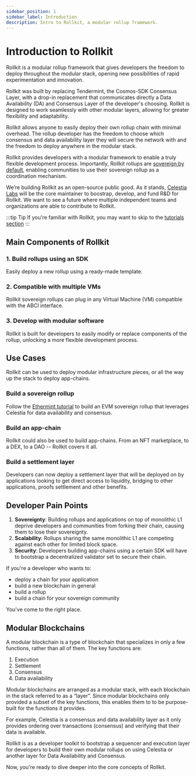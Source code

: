 ```yaml
---
sidebar_position: 1
sidebar_label: Introduction
description: Intro to Rollkit, a modular rollup framework.
---
```


# Introduction to Rollkit

Rollkit is a modular rollup framework that gives developers the freedom to
deploy throughout the modular stack, opening new possibilities of rapid
experimentation and innovation.

Rollkit was built by replacing Tendermint, the Cosmos-SDK Consensus Layer,
with a drop-in replacement that communicates directly a Data Availability
(DA) and Consensus Layer of the developer's choosing. Rollkit is designed
to work seamlessly with other modular layers, allowing for greater
flexibility and adaptability.

Rollkit allows anyone to easily deploy their own
rollup chain with minimal overhead. The rollup developer has the freedom to
choose which consensus and data availability layer they will secure the
network with and the freedom to deploy anywhere in the modular stack.

Rollkit provides developers with a modular framework to enable
a truly flexible development process. Importantly, Rollkit rollups are
[sovereign by default](./rollkit-stack.md), enabling communities to use their
sovereign rollup as a coordination mechanism.

We’re building Rollkit as an open-source public good.
As it stands, [Celestia Labs](https://celestia.org) will be the core maintainer
to boostrap, develop, and fund R&D for Rollkit.
We want to see
a future where multiple independent teams and organizations
are able to contribute to Rollkit.

:::tip Tip
If you're familiar with Rollkit, you may want to skip to the [tutorials section](../category/tutorials)
:::

## Main Components of Rollkit

### 1. Build rollups using an SDK

Easily deploy a new rollup using a ready-made template.

### 2. Compatible with multiple VMs

Rollkit sovereign rollups can plug in any Virtual Machine (VM) compatible
with the ABCI interface.

### 3. Develop with modular software

Rollkit is built for developers to easily modify or replace components
of the rollup, unlocking a more flexible development process.

## Use Cases

Rollkit can be used to deploy modular infrastructure pieces, or
all the way up the stack to deploy app-chains.

### Build a sovereign rollup

Follow the [Ethermint tutorial](./tutorials/ethermint.md) to
build an EVM sovereign rollup that leverages
Celestia for data availability and consensus.

### Build an app-chain

Rollkit could also be used to build app-chains. From an NFT
marketplace, to a DEX, to a DAO -- Rollkit covers it all.

### Build a settlement layer

Developers can now deploy a settlement layer that will be deployed
on by applications looking to get direct access to liquidity, bridging
to other applications, proofs settlement and other benefits.

## Developer Pain Points

1. **Sovereignty**: Building rollups and applications on top of
monolithic L1 deprive developers and communities from forking their
chain, causing them to lose their sovereignty.
2. **Scalability**: Rollups sharing the same monolithic L1 are competing
against each other for limited block space.
3. **Security**: Developers building app-chains using a certain SDK will
have to bootstrap a decentralized validator set to secure their chain.

If you're a developer who wants to:

- deploy a chain for your application
- build a new blockchain in general
- build a rollup
- build a chain for your sovereign community

You've come to the right place.

## Modular Blockchains

A modular blockchain is a type of blockchain that specializes in only a few
functions, rather than all of them. The key functions are:

1. Execution
2. Settlement
3. Consensus
4. Data availability

Modular blockchains are arranged as a modular stack, with each blockchain in
the stack referred to as a “layer”. Since modular blockchains only provided
a subset of the key functions, this enables them to to be purpose-built for
the functions it provides.

For example, Celestia is a consensus and data availability layer as it only
provides ordering over transactions (consensus) and verifying that their data
is available.

Rollkit is as a developer toolkit to bootstrap a sequencer and execution layer
for developers to build their own modular rollups on using Celestia or another
layer for Data Availability and Consensus.

Now, you're ready to dive deeper into the core concepts of Rollkit.
